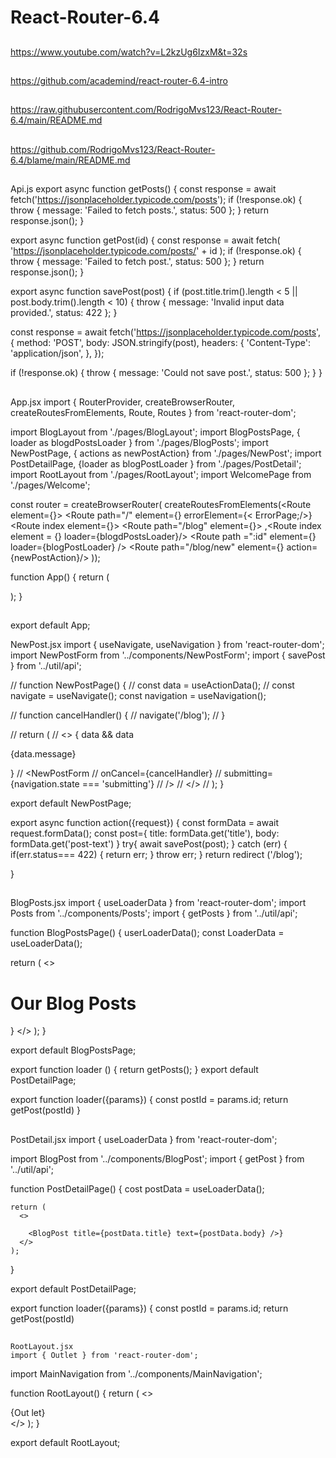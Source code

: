 # React-Router-6.4

##
https://www.youtube.com/watch?v=L2kzUg6IzxM&t=32s
##
https://github.com/academind/react-router-6.4-intro
##

https://raw.githubusercontent.com/RodrigoMvs123/React-Router-6.4/main/README.md

##
https://github.com/RodrigoMvs123/React-Router-6.4/blame/main/README.md
##

Api.js 
export async function getPosts() {
  const response = await fetch('https://jsonplaceholder.typicode.com/posts');
  if (!response.ok) {
    throw { message: 'Failed to fetch posts.', status: 500 };
  }
  return response.json();
}

export async function getPost(id) {
  const response = await fetch(
    'https://jsonplaceholder.typicode.com/posts/' + id
  );
  if (!response.ok) {
    throw { message: 'Failed to fetch post.', status: 500 };
  }
  return response.json();
}

export async function savePost(post) {
  if (post.title.trim().length < 5 || post.body.trim().length < 10) {
    throw { message: 'Invalid input data provided.', status: 422 };
  }

  const response = await fetch('https://jsonplaceholder.typicode.com/posts', {
    method: 'POST',
    body: JSON.stringify(post),
    headers: {
      'Content-Type': 'application/json',
    },
  });

  if (!response.ok) {
    throw { message: 'Could not save post.', status: 500 };
  }
}

##
App.jsx
import { RouterProvider, createBrowserRouter, createRoutesFromElements, Route, Routes } from 'react-router-dom';

import BlogLayout from './pages/BlogLayout';
import BlogPostsPage, { loader as blogdPostsLoader } from './pages/BlogPosts';
import NewPostPage, { actions as newPostAction} from './pages/NewPost';
import PostDetailPage, {loader as blogPostLoader } from './pages/PostDetail';
import RootLayout from './pages/RootLayout';
import WelcomePage from './pages/Welcome';

const router = createBrowserRouter( createRoutesFromElements(<Route element={<RootLayout/>}>
  <Route path="/" element={<RootLayout />} errorElement={< ErrorPage;/>}
  <Route index element={<WelcomePage />}>
    <Route path="/blog" element={<BlogLayout />}> 
    ,<Route index element = {<BlogPostsPage/>} loader={blogdPostsLoader}/>
    <Route 
    path =":id" 
    element={<PostDetailPage />}
    loader={blogPostLoader}
    />
  </Route>
  <Route 
  path="/blog/new" 
  element={<NewPostPage />} 
  action={newPostAction}/>
</Route>));

function App() {
  return (
    <RouterProvider router={router}/>
 
  );
}

##
export default App;


NewPost.jsx
import { useNavigate, useNavigation } from 'react-router-dom';
import NewPostForm from '../components/NewPostForm';
import { savePost } from '../util/api';

// function NewPostPage() {
//   const data = useActionData(); 
//   const navigate = useNavigate();
     const navigation = useNavigation();
  

//   function cancelHandler() {
//     navigate('/blog');
//   }

//   return ( 
//     <>
         { data && data <p>{data.message}</p>}
//       <NewPostForm
//         onCancel={cancelHandler}
//         submitting={navigation.state === 'submitting'}
//       />
//     </>
//   );
}

export default NewPostPage;

export async function action({request}) {
  const formData = await request.formData();
  const post={
    title: formData.get('title'),
    body: formData.get('post-text')
  }
  try{
    await savePost(post);
  } catch (err) {
    if(err.status=== 422) {
     return err;
    }
    throw err;
  }
   return redirect ('/blog'); 
  
}

##
BlogPosts.jsx
import { useLoaderData } from 'react-router-dom';
import Posts from '../components/Posts';
import { getPosts } from '../util/api';

function BlogPostsPage() {
  userLoaderData(); 
  const LoaderData = useLoaderData();
  
  return (
    <>
      <h1>Our Blog Posts</h1>
      <Posts blogPosts={posts} />}
    </>
  );
}

export default BlogPostsPage;

export function loader () {
  return getPosts();
}
export default PostDetailPage;

export function loader({params}) {
  const postId = params.id;
  return getPost(postId)
}

##
PostDetail.jsx
  import { useLoaderData } from 'react-router-dom';

  import BlogPost from '../components/BlogPost';
  import { getPost } from '../util/api';

  function PostDetailPage() {
    cost postData = useLoaderData();

    return (
      <>
        
        <BlogPost title={postData.title} text={postData.body} />}
      </>
    );
  }

  export default PostDetailPage;

  export function loader({params}) {
    const postId = params.id;
    return getPost(postId)
    
 ##   
    RootLayout.jsx
    import { Outlet } from 'react-router-dom';
import MainNavigation from '../components/MainNavigation';

function RootLayout() {
  return (
    <>
      <MainNavigation />
      <main>{Out let}</main>
    </>
  );
}

export default RootLayout;


